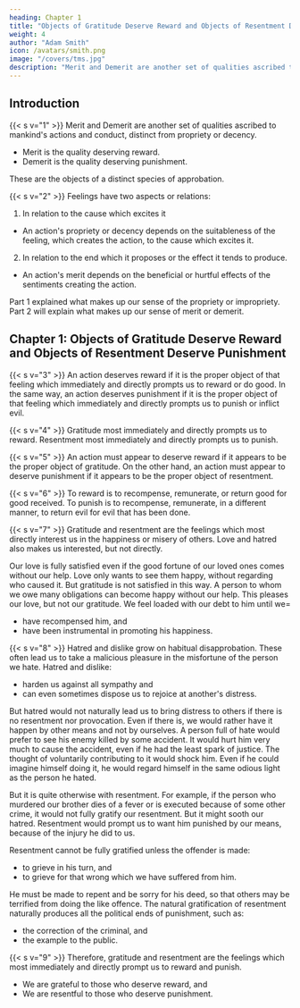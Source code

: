 ```yaml
---
heading: Chapter 1
title: "Objects of Gratitude Deserve Reward and Objects of Resentment Deserve Punishment"
weight: 4
author: "Adam Smith"
icon: /avatars/smith.png
image: "/covers/tms.jpg"
description: "Merit and Demerit are another set of qualities ascribed to mankind's actions and conduct, distinct from propriety or decency"
---
```




## Introduction

{{< s v="1" >}} Merit and Demerit are another set of qualities ascribed to mankind's actions and conduct, distinct from propriety or decency.
- Merit is the quality deserving reward.
- Demerit is the quality deserving punishment.

These are the objects of a distinct species of approbation.


{{< s v="2" >}} Feelings have two aspects or relations:

1. In relation to the cause which excites it
  - An action's propriety or decency depends on the suitableness of the feeling, which creates the action, to the cause which excites it.

2. In relation to the end which it proposes or the effect it tends to produce.
  - An action's merit depends on the beneficial or hurtful effects of the sentiments creating the action.

Part 1 explained what makes up our sense of the propriety or impropriety. Part 2 will explain what makes up our sense of merit or demerit.



## Chapter 1: Objects of Gratitude Deserve Reward and Objects of Resentment Deserve Punishment

{{< s v="3" >}} An action deserves reward if it is the proper object of that feeling which immediately and directly prompts us to reward or do good. In the same way, an action deserves punishment if it is the proper object of that feeling which immediately and directly prompts us to punish or inflict evil.

{{< s v="4" >}} Gratitude most immediately and directly prompts us to reward. Resentment most immediately and directly prompts us to punish.
 
{{< s v="5" >}} An action must appear to deserve reward if it appears to be the proper object of gratitude. On the other hand, an action must appear to deserve punishment if it appears to be the proper object of resentment.
 
{{< s v="6" >}} To reward is to recompense, remunerate, or return good for good received. To punish is to recompense, remunerate, in a different manner, to return evil for evil that has been done.
 
{{< s v="7" >}} Gratitude and resentment are the feelings which most directly interest us in the happiness or misery of others. Love and hatred also makes us interested, but not directly.

Our love is fully satisfied even if the good fortune of our loved ones comes without our help. Love only wants to see them happy, without regarding who caused it. But gratitude is not satisfied in this way. A person to whom we owe many obligations can become happy without our help. This pleases our love, but not our gratitude. We feel loaded with our debt to him until we= 
- have recompensed him, and
- have been instrumental in promoting his happiness.

<!-- But there are none which so directly excite us to be the instruments of happiness or misery. -->
<!-- and esteem grow from acquaintance and habitual approbation.
These make us happy with the good fortune of our loved ones. Consequently, we will be willing to promote it. -->

{{< s v="8" >}} Hatred and dislike grow on habitual disapprobation. These often lead us to take a malicious pleasure in the misfortune of the person we hate. Hatred and dislike: 
- harden us against all sympathy and
- can even sometimes dispose us to rejoice at another's distress.

But hatred would not naturally lead us to bring distress to others if there is no resentment nor provocation. Even if there is, we would rather have it happen by other means and not by ourselves. A person full of hate would prefer to see his enemy killed by some accident. It would hurt him very much to cause the accident, even if he had the least spark of justice. The thought of voluntarily contributing to it would shock him. Even if he could imagine himself doing it, he would regard himself in the same odious light as the person he hated.
<!-- Even if we would not be punished for bringing this distress, . One dominated by violent hatred might find it agreeable to hear that the person he hated was  -->

But it is quite otherwise with resentment. For example, if the person who murdered our brother dies of a fever or is executed because of some other crime, it would not fully gratify our resentment. But it might sooth our hatred. Resentment would prompt us to want him punished by our means, because of the injury he did to us.

Resentment cannot be fully gratified unless the offender is made:
- to grieve in his turn, and
- to grieve for that wrong which we have suffered from him.

He must be made to repent and be sorry for his deed, so that others may be terrified from doing the like offence. The natural gratification of resentment naturally produces all the political ends of punishment, such as: 
- the correction of the criminal, and
- the example to the public.


{{< s v="9" >}} Therefore, gratitude and resentment are the feelings which most immediately and directly prompt us to reward and punish.
- We are grateful to those who deserve reward, and
- We are resentful to those who deserve punishment.
